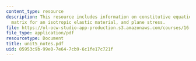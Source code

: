 ```yaml
---
content_type: resource
description: This resource includes information on constitutive equations, compliance
  matrix for an isotropic elastic material, and plane stress.
file: https://ol-ocw-studio-app-production.s3.amazonaws.com/courses/16-21-techniques-for-structural-analysis-and-design-spring-2005/05953c9b99e07e647cb96c1fe17c721f_unit5_notes.pdf
file_type: application/pdf
resourcetype: Document
title: unit5_notes.pdf
uid: 05953c9b-99e0-7e64-7cb9-6c1fe17c721f
---
```

